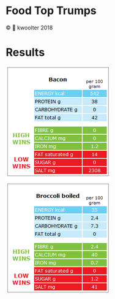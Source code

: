 # Food Top Trumps
:copyright: :monkey: kwoolter 2018


# Results

<img src="https://raw.githubusercontent.com/kwoolter/FoodTopTrumps/master/view/Capture.PNG" alt="cards1">